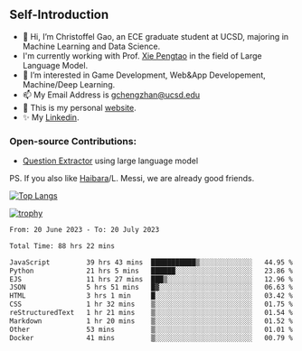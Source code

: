 ## Self-Introduction
- 👋 Hi, I’m Christoffel Gao, an ECE graduate student at UCSD, majoring in Machine Learning and Data Science.
- I'm currently working with Prof. [Xie Pengtao](https://pengtaoxie.github.io/) in the field of Large Language Model.
- 👀 I’m interested in Game Development, Web&App Developement, Machine/Deep Learning.
- 📫 My Email Address is gchengzhan@ucsd.edu
- 🌱 This is my personal [website](https://gaochengzhan.github.io/).
- ✨ My [Linkedin](https://www.linkedin.com/in/chengzhan-christoffel-gao/).

### Open-source Contributions:
- [Question Extractor](https://github.com/nestordemeure/question_extractor) using large language model

PS. If you also like [Haibara](https://www.detectiveconanworld.com/wiki/Ai_Haibara)/L. Messi, we are already good friends.

[![Top Langs](https://github-readme-stats.vercel.app/api/top-langs/?username=gaochengzhan&layout=compact&exclude_repo=CNN-based-Image-Recognition-for-AsianGiant-Hornets,Machine-Learning-and-Data-Computing-Tongji,NLP-on-Blogs-during-COVID-19-Pandemic,CSE258-Web-Mining-and-Recommder-System,Stock-Prediction-using-LSTM-Model)](https://github.com/anuraghazra/github-readme-stats)

[![trophy](https://github-profile-trophy.vercel.app/?username=gaochengzhan&theme=flat&row=1&margin-w=12)](https://github.com/ryo-ma/github-profile-trophy)

<!--START_SECTION:waka-->

```txt
From: 20 June 2023 - To: 20 July 2023

Total Time: 88 hrs 22 mins

JavaScript         39 hrs 43 mins  ███████████▒░░░░░░░░░░░░░   44.95 %
Python             21 hrs 5 mins   ██████░░░░░░░░░░░░░░░░░░░   23.86 %
EJS                11 hrs 27 mins  ███▒░░░░░░░░░░░░░░░░░░░░░   12.96 %
JSON               5 hrs 51 mins   █▓░░░░░░░░░░░░░░░░░░░░░░░   06.63 %
HTML               3 hrs 1 min     █░░░░░░░░░░░░░░░░░░░░░░░░   03.42 %
CSS                1 hr 32 mins    ▒░░░░░░░░░░░░░░░░░░░░░░░░   01.75 %
reStructuredText   1 hr 21 mins    ▒░░░░░░░░░░░░░░░░░░░░░░░░   01.54 %
Markdown           1 hr 20 mins    ▒░░░░░░░░░░░░░░░░░░░░░░░░   01.52 %
Other              53 mins         ▒░░░░░░░░░░░░░░░░░░░░░░░░   01.01 %
Docker             41 mins         ▒░░░░░░░░░░░░░░░░░░░░░░░░   00.79 %
```

<!--END_SECTION:waka-->

<!---
gaochengzhan/gaochengzhan is a ✨ special ✨ repository because its `README.md` (this file) appears on your GitHub profile.
You can click the Preview link to take a look at your changes.
--->
